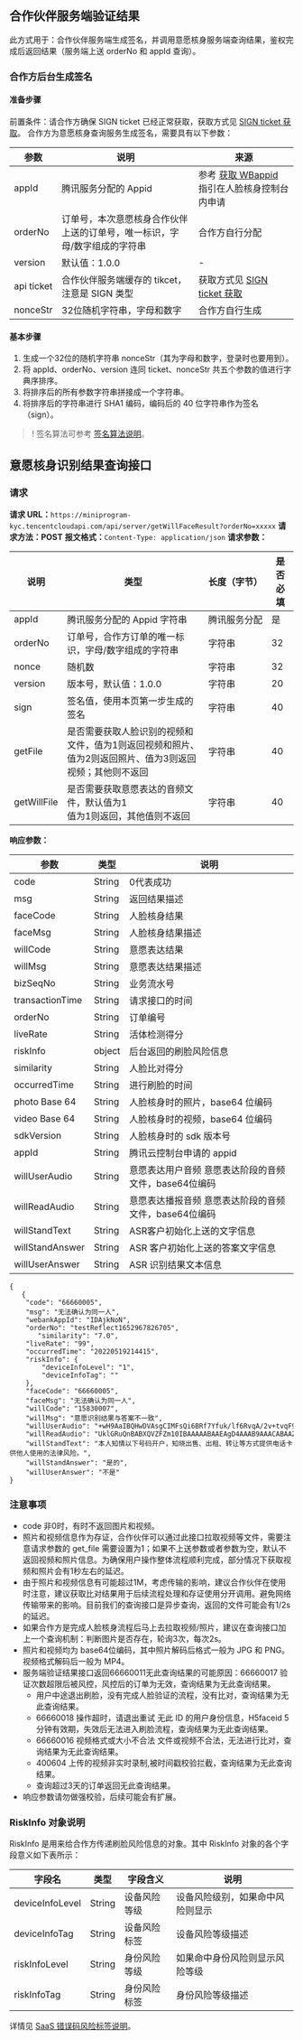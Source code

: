 ## 合作伙伴服务端验证结果
此方式用于：合作伙伴服务端生成签名，并调用意愿核身服务端查询结果，鉴权完成后返回结果（服务端上送 orderNo 和 appId 查询）。
### 合作方后台生成签名
#### 准备步骤
前置条件：请合作方确保 SIGN ticket 已经正常获取，获取方式见 [SIGN ticket 获取](https://cloud.tencent.com/document/product/1007/37305)。
合作方为意愿核身查询服务生成签名，需要具有以下参数：

| 参数 | 说明 | 来源 |
|---------|---------|---------|
| appId	| 腾讯服务分配的 Appid| 参考 [获取 WBappid](https://cloud.tencent.com/document/product/1007/49634) 指引在人脸核身控制台内申请 | 
| orderNo	| 订单号，本次意愿核身合作伙伴上送的订单号，唯一标识，字母/数字组成的字符串	| 合作方自行分配| 
| version	| 默认值：1.0.0	   | -| 
| api ticket	| 合作伙伴服务端缓存的 tikcet，注意是 SIGN 类型| 	获取方式见 [SIGN ticket 获取](https://cloud.tencent.com/document/product/1007/37305)
| nonceStr	| 32位随机字符串，字母和数字	| 合作方自行生成| 

#### 基本步骤
1. 生成一个32位的随机字符串 nonceStr（其为字母和数字，登录时也要用到）。
2. 将 appId、orderNo、version 连同 ticket、nonceStr 共五个参数的值进行字典序排序。
3. 将排序后的所有参数字符串拼接成一个字符串。
4. 将排序后的字符串进行 SHA1 编码，编码后的 40 位字符串作为签名（sign）。
>! 签名算法可参考 [签名算法说明](https://cloud.tencent.com/document/product/1007/37307)。

## 意愿核身识别结果查询接口
### 请求
**请求 URL：**`https://miniprogram-kyc.tencentcloudapi.com/api/server/getWillFaceResult?orderNo=xxxxx`
**请求方法：POST**
**报文格式：**`Content-Type: application/json`
**请求参数：**

| 说明 | 类型 | <nobr>长度（字节） |是否必填|
|---------|---------|---------|---------|
| appId	| 腾讯服务分配的 Appid	字符串	| 腾讯服务分配| 	是| 
| orderNo	| 订单号，合作方订单的唯一标识，字母/数字组成的字符串	| 字符串	| 32| 	是| 
| nonce	| 随机数	| 字符串| 	32| 	是| 
| version	| 版本号，默认值：1.0.0	| 字符串	| 20| 	是| 
| sign	| 签名值，使用本页第一步生成的签名| 	字符串	| 40| 	是| 
| getFile	| 是否需要获取人脸识别的视频和文件，值为1则返回视频和照片、值为2则返回照片、值为3则返回视频；其他则不返回	| 字符串| 	40| 	是| 
| getWillFile| 	是否需要获取意愿表达的音频文件，默认值为1<br>值为1则返回，其他值则不返回	| 字符串	| 40| 	是| 



**响应参数：**

| 参数 | 类型 | 说明 |
|---------|---------|---------|	
|code	|String	|0代表成功|
|msg	|String	|返回结果描述|
| faceCode	| String	| 人脸核身结果| 
| faceMsg| 	String	| 人脸核身结果描述| 
| willCode| 	String	| 意愿表达结果| 
| willMsg	| String| 	意愿表达结果描述| 
| bizSeqNo	| String	| 业务流水号| 
| transactionTime	| String	| 请求接口的时间| 
| orderNo	| String| 	订单编号| 
| liveRate	| String	| 活体检测得分| 
| riskInfo	| object| 	后台返回的刷脸风险信息| 
| similarity	| String	| 人脸比对得分| 
| occurredTime	| String	| 进行刷脸的时间| 
| photo	Base 64|  String	| 人脸核身时的照片，base64 位编码| 
| video	Base 64 | String| 	人脸核身时的视频，base64 位编码| 
|sdkVersion	|String	|人脸核身时的 sdk 版本号|
|appId	|String	|腾讯云控制台申请的 appid|
|willUserAudio|	String	|意愿表达用户音频 意愿表达阶段的音频文件，base64位编码|
|willReadAudio	|String	|意愿表达播报音频 意愿表达阶段的音频文件，base64位编码|
|willStandText	|String	|ASR客户初始化上送的文字信息|
|willStandAnswer	|String	|ASR 客户初始化上送的答案文字信息|
|willUserAnswer	|String|	ASR 识别结果文本信息|


```
{
   {
    "code": "66660005",
    "msg": "无法确认为同一人",
    "webankAppId": "IDAjkNoN",
    "orderNo": "testReflect1652967826705",
       "similarity": "7.0",
    "liveRate": "99",
    "occurredTime": "20220519214415",
    "riskInfo": {
        "deviceInfoLevel": "1",
        "deviceInfoTag": ""
    },
    "faceCode": "66660005",
    "faceMsg": "无法确认为同一人",
    "willCode": "15830007",
    "willMsg": "意愿识别结果与答案不一致",
    "willUserAudio": "+wH9AaIBQHwDVAsgCIMFsQi6BRf7Yfuk/lf6RvqA/2v+tvqF9TfyF+kl+UsCYv3MD5MYRhKOEMYNFQIY+n/16PVC+VJJRkYAAAAAV0FWRWZtdCAQAAAAAQABAEAfAADQBwAAAgAQAGRhdGEAAAAA",
    "willReadAudio": "UklGRuQnBABXQVZFZm10IBAAAAABAAEAgD4AAAB9AAACABAAZGF0YcAnBAAAAAAAAAAAAAAAAAAAAAAAAA",
    "willStandText": "本人知情以下号码开户，知晓出售、出租、转让等方式提供电话卡供他人使用的法律风险。",
    "willStandAnswer": "是的",
    "willUserAnswer": "不是"
}
```
### 注意事项
- code 非0时，有时不返回图片和视频。
- 照片和视频信息作为存证，合作伙伴可以通过此接口拉取视频等文件，需要注意请求参数的 get_file 需要设置为1；如果不上送参数或者参数为空，默认不返回视频和照片信息。为确保用户操作整体流程顺利完成，部分情况下获取视频和照片会有1秒左右的延迟。
- 由于照片和视频信息有可能超过1M，考虑传输的影响，建议合作伙伴在使用时注意，建议获取比对结果用于后续流程处理和存证使用分开调用。避免网络传输带来的影响。目前我们的查询接口是异步查询，返回的文件可能会有1/2s的延迟。
- 如果合作方是完成人脸核身流程后马上去拉取视频/照片，建议在查询接口加上一个查询机制：判断图片是否存在，轮询3次，每次2s。
- 照片和视频均为 base64位编码，其中照片解码后格式一般为 JPG 和 PNG。视频格式解码后一般为 MP4。
- 服务端验证结果接口返回66660011无此查询结果的可能原因：66660017 验证次数超限后被风控，风控后的订单为无效，查询结果为无此查询结果。
	- 用户中途退出刷脸，没有完成人脸验证的流程，没有比对，查询结果为无此查询结果。
	- 66660018 操作超时，请退出重试 无此 ID 的用户身份信息，H5faceid 5分钟有效期，失效后无法进入刷脸流程，查询结果为无此查询结果。
	- 66660016 视频格式或大小不合法 文件或视频不合法，无法进行比对，查询结果为无此查询结果。
	- 400604 上传的视频非实时录制,被时间戳校验拦截，查询结果为无此查询结果。
	- 查询超过3天的订单返回无此查询结果。
- 响应参数请勿做强校验，后续可能会有扩展。

### RiskInfo 对象说明
RiskInfo 是用来给合作方传递刷脸风险信息的对象。其中 RiskInfo 对象的各个字段意义如下表所示：

| 字段名 | 类型 | 字段含义 |说明|
|---------|---------|---------|---------|
| deviceInfoLevel	| String	| 设备风险等级	|设备风险级别，如果命中风险则显示| 
| deviceInfoTag	| String	| 设备风险标签	|设备风险等级描述| 
| riskInfoLevel	| String	| 身份风险等级	|如果命中身份风险则显示风险等级| 
| riskInfoTag	| String	| 身份风险标签	|身份风险等级描述| 

详情见 [SaaS 错误码风险标签说明](https://cloud.tencent.com/document/product/1007/47912#.E5.A2.9E.E5.BC.BA.E7.BA.A7.E5.91.BD.E4.B8.AD.E9.AB.98.E9.A3.8E.E9.99.A9.E5.AE.A2.E6.88.B7.E9.A3.8E.E9.99.A9.E6.A0.87.E7.AD.BE.E8.AF.B4.E6.98.8E)。

